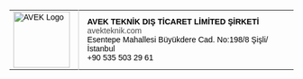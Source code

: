 <table cellpadding="0" cellspacing="0" style="font-family: Arial, sans-serif; font-size: 14px; color: #000;">
  <tr>
    <td style="padding-right: 15px;">
      <img src="https://raw.githubusercontent.com/veyselozturk/avek-assets/main/logo.png" alt="AVEK Logo" width="100">
    </td>
    <td style="border-left: 1px solid #ccc; padding-left: 15px;">
      <strong>AVEK TEKNİK DIŞ TİCARET LİMİTED ŞİRKETİ</strong><br>
      <a href="https://avekteknik.com" style="color: #4a4a4a; text-decoration: none;">avekteknik.com</a><br>
      Esentepe Mahallesi Büyükdere Cad. No:198/8 Şişli/İstanbul<br>
      +90 535 503 29 61
    </td>
  </tr>
</table>
